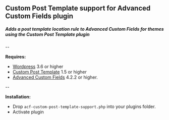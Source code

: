 ## Custom Post Template support for Advanced Custom Fields plugin

##### Adds a post template location rule to Advanced Custom Fields for themes using the Custom Post Template plugin

--

**Requires:**
- [Wordpress](http://wordpress.org) 3.6 or higher
- [Custom Post Template](http://wordpress.org/extend/plugins/custom-post-template/) 1.5 or higher
- [Advanced Custom Fields](http://advancedcustomfields.com) 4.2.2 or higher.

--

**Installation:**
- Drop `acf-custom-post-template-support.php` into your plugins folder.
- Activate plugin
